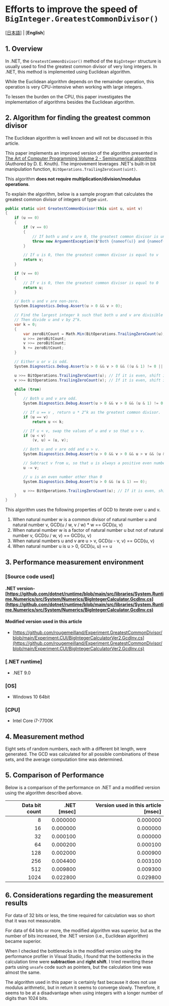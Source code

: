 <!--# `BigInteger.GreatestCommonDivisor()` の高速化の試み-->
# Efforts to improve the speed of `BigInteger.GreatestCommonDivisor()`

[[日本語](README_ja.md)] | [**English**]

<!--## 1. 概要-->
## 1. Overview

<!--.NET で多倍長整数の最大公約数を求める場合には通常 `BigInteger` 構造体の `GreatestCommonDivisor()` メソッドを使用することが多い。
.NET 9.0 現在ではこのメソッドはユークリッドの互除法を使用して実装されている。-->
In .NET, the `GreatestCommonDivisor()` method of the `BigInteger` structure is usually used to find the greatest common divisor of very long integers.
In .NET, this method is implemented using Euclidean algorithm.

<!--互除法では剰余演算が不可欠であるが、多倍長整数においては剰余演算は CPU の負荷が高い。-->
While the Euclidean algorithm depends on the remainder operation, this operation is very CPU-intensive when working with large integers.

<!--本稿では、CPU の負荷をより軽減するために、互除法以外のアルゴリズムの実装を試みた。-->
To lessen the burden on the CPU, this paper investigates the implementation of algorithms besides the Euclidean algorithm.

<!--## 2. 最大公約数を求めるアルゴリズムについて-->
## 2. Algorithm for finding the greatest common divisor

<!--ユークリッドの互除法のアルゴリズムは広く知られているため、本稿では言及しない。-->
The Euclidean algorithm is well known and will not be discussed in this article.

<!--本稿で実装を試みたアルゴリズムは
[準数値算法 算術演算](https://www.amazon.co.jp/%E6%BA%96%E6%95%B0%E5%80%A4%E7%AE%97%E6%B3%95%E2%80%95%E7%AE%97%E8%A1%93%E6%BC%94%E7%AE%97-art-computer-programming-4/dp/4781904262) (D. E. Knuth 著)
にて紹介されているものに .NET 固有のビット操作 (`BitOperations.TrailingZeroCount(uint)`) を使用した改良を加えたものである。-->

This paper implements an improved version of the algorithm presented in [The Art of Computer Programming Volume 2 - Seminumerical algorithms](https://en.wikipedia.org/wiki/The_Art_of_Computer_Programming) (Authored by D. E. Knuth).
The improvement leverages .NET's built-in bit manipulation function, `BitOperations.TrailingZeroCount(uint)`. 

<!--このアルゴリズムでは **乗算/除算/剰余演算を必要としない**。-->
This algorithm **does not require multiplication/division/modulus operations**.

<!--アルゴリズムの説明のために、例として `uint` 型の整数の最大公約数を求めるサンプルプログラムを以下に示す。-->
To explain the algorithm, below is a sample program that calculates the greatest common divisor of integers of type `uint`.

```c#
public static uint GreatestCommonDivisor(this uint u, uint v)
{
    if (u == 0)
    {
        if (v == 0)
        {
            // If both u and v are 0, the greatest common divisor is undefined.
            throw new ArgumentException($"Both {nameof(u)} and {nameof(v)} are 0. The greatest common divisor of 0 and 0 is undefined.");
        }

        // If u is 0, then the greatest common divisor is equal to v
        return v;
    }

    if (v == 0)
    {
        // If v is 0, then the greatest common divisor is equal to 0
        return u;
    }

    // Both u and v are non-zero.
    System.Diagnostics.Debug.Assert(u > 0 && v > 0);

    // Find the largest integer k such that both u and v are divisible by 2^k.
    // Then divide u and v by 2^k.
    var k = 0;
    {
        var zeroBitCount = Math.Min(BitOperations.TrailingZeroCount(u), BitOperations.TrailingZeroCount(v));
        u >>= zeroBitCount;
        v >>= zeroBitCount;
        k += zeroBitCount;
    }

    // Either u or v is odd.
    System.Diagnostics.Debug.Assert(u > 0 && v > 0 && ((u & 1) != 0 || (v & 1) != 0));

    u >>= BitOperations.TrailingZeroCount(u); // If it is even, shift it right until it becomes odd.
    v >>= BitOperations.TrailingZeroCount(v); // If it is even, shift it right until it becomes odd.

    while (true)
    {
        // Both u and v are odd.
        System.Diagnostics.Debug.Assert(u > 0 && v > 0 && (u & 1) != 0 && (v & 1) != 0);

        // If u == v , return u * 2^k as the greatest common divisor.
        if (u == v)
            return u << k;

        // If u < v, swap the values ​​of u and v so that u > v.
        if (u < v)
            (v, u) = (u, v);

        // Both u and v are odd and u > v.
        System.Diagnostics.Debug.Assert(u > 0 && v > 0 && u > v && (u & 1) != 0 && (v & 1) != 0);

        // Subtract v from u, so that u is always a positive even number.
        u -= v;

        // u is an even number other than 0
        System.Diagnostics.Debug.Assert(u > 0 && (u & 1) == 0);

        u >>= BitOperations.TrailingZeroCount(u); // If it is even, shift it right until it becomes odd.
    }
}
```

<!--
このアルゴリズムは、GCD の以下の性質を利用して、u および v を小さくしていきながら繰り返す。
1. 自然数 w が 自然数 u と 自然数 v の公約数であるとき、GCD(u / w, v / w) * w == GCD(u, v)
2. 自然数 w が 自然数 u の因数であるが 自然数 v の因数ではないとき、 GCD(u / w, v) == GCD(u, v)
3. 自然数 u および v が u > v のとき、 GCD(u - v, v) == GCD(u, v)
4. 自然数 u が u > 0 のとき、 GCD(u, u) == u
-->
This algorithm uses the following properties of GCD to iterate over u and v.
1. When natural number w is a common divisor of natural number u and natural number v, GCD(u / w, v / w) * w == GCD(u, v)
2. When natural number w is a factor of natural number u but not of natural number v, GCD(u / w, v) == GCD(u, v)
3. When natural numbers u and v are u > v, GCD(u - v, v) == GCD(u, v)
4. When natural number u is u > 0, GCD(u, u) == u

<!--## 3. 性能測定環境-->
## 3. Performance measurement environment

<!--### [使用したコード]-->
### [Source code used]

<!--#### .NET 版-->
#### .NET version- [https://github.com/dotnet/runtime/blob/main/src/libraries/System.Runtime.Numerics/src/System/Numerics/BigIntegerCalculator.GcdInv.cs](https://github.com/dotnet/runtime/blob/main/src/libraries/System.Runtime.Numerics/src/System/Numerics/BigIntegerCalculator.GcdInv.cs)

<!--#### 本稿で使用した修正版-->
#### Modified version used in this article
- [https://github.com/rougemeilland/Experiment.GreatestCommonDivisor/blob/main/Experiment.CUI/BigIntegerCalculatorVer2.GcdInv.cs](https://github.com/rougemeilland/Experiment.GreatestCommonDivisor/blob/main/Experiment.CUI/BigIntegerCalculatorVer2.GcdInv.cs)

### [.NET runtime]
- .NET 9.0

### [OS]
- Windows 10 64bit

### [CPU]
- Intel Core i7-7700K

<!--## 4. 測定方法-->
## 4. Measurement method

<!--それそれのビット長の乱数を 8 種類生成したものの組み合わせで GCD を計算し、その計算時間の平均をとった。-->
Eight sets of random numbers, each with a different bit length, were generated.  The GCD was calculated for all possible combinations of these sets, and the average computation time was determined.

<!--## 5. 性能の比較-->
## 5. Comparison of Performance

<!--.NET での性能と、前述のアルゴリズムを使用した修正版の性能の比較結果を以下に示す。-->
Below is a comparison of the performance on .NET and a modified version using the algorithm described above.

| Data bit count | .NET [msec] | Version used in this article [msec] |
|--:|--:|--:|
| 8 | 0.000000 | 0.000000 |
| 16 | 0.000000 | 0.000000 |
| 32 | 0.000100 | 0.000000 |
| 64 | 0.000200 | 0.000100 |
| 128 | 0.002000 | 0.000900 |
| 256 | 0.004400 | 0.003100 |
| 512 | 0.009800 | 0.009300 |
| 1024 | 0.022800 | 0.029800 |

<!--## 6.考察-->
## 6. Considerations regarding the measurement results

<!--
32 ビット以下のデータについては、計算に必要な時間が非常に短時間であったため、計測不能であった。

64 ビット以上のデータでは修正版アルゴリズムは優勢ではあったものの、更にビット数が増えるにつれて .NET版 (つまりユークリッドの互除法) が優勢となった。

修正版でのボトルネックとなる箇所を Visual Studio のパフォーマンスプロファイラで調べてみたところ、計算時間のネックとなっていたのは **減算** と **右シフト** であった。
これらの箇所をポインタなどの `unsafe` コードを使用して書き換えてみたが、計算時間はほぼ変わらなかった。

本稿で使用したアルゴリズムは剰余演算を使用していないため確かに高速ではあるが、しかしその代わりに集束が遅いようである。
そのため、1024bit 程度以上のより桁数の長い整数ではかえって不利となるようである。
-->
For data of 32 bits or less, the time required for calculation was so short that it was not measurable.

For data of 64 bits or more, the modified algorithm was superior, but as the number of bits increased, the .NET version (i.e., Euclidean algorithm) became superior.

When I checked the bottlenecks in the modified version using the performance profiler in Visual Studio, I found that the bottlenecks in the calculation time were **subtraction** and **right shift**.
I tried rewriting these parts using `unsafe` code such as pointers, but the calculation time was almost the same.

The algorithm used in this paper is certainly fast because it does not use modulus arithmetic, but in return it seems to converge slowly.
Therefore, it seems to be at a disadvantage when using integers with a longer number of digits than 1024 bits.
